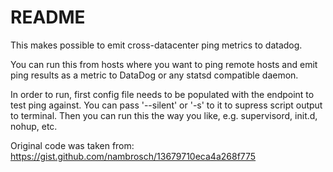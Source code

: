 README
======

This makes possible to emit cross-datacenter ping metrics to datadog.

You can run this from hosts where you want to ping remote hosts and emit ping
results as a metric to DataDog or any statsd compatible daemon.

In order to run, first config file needs to be populated with the endpoint to
test ping against. You can pass '--silent' or '-s' to it to supress script
output to terminal. Then you can run this the way you like, e.g. supervisord,
init.d, nohup, etc.

Original code was taken from:
    https://gist.github.com/nambrosch/13679710eca4a268f775